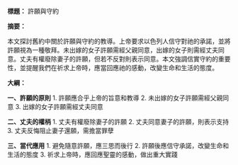 **標題：** 許願與守約

**摘要：**

本文探討舊約中關於許願與守約的教導。上帝要求以色列人信守對祂的承諾，並將許願視為一種敬拜。未出嫁的女子許願需經父親同意，出嫁的女子則需經丈夫同意。丈夫有權廢除妻子的許願，但若不反對則表示同意。本文強調信實守約的重要性，並提醒我們在祈求上帝時，應當回應祂的感動，改變生命和生活的態度。

**大綱：**

**一、許願的原則**
    1. 許願應合乎上帝的旨意和教導
    2. 未出嫁的女子許願需經父親同意
    3. 出嫁的女子許願需經丈夫同意

**二、丈夫的權柄**
    1. 丈夫有權廢除妻子的許願
    2. 丈夫同意妻子的許願，則表示支持
    3. 丈夫反悔阻止妻子還願，需擔當罪孽

**三、當代應用**
    1. 避免隨意許願，應三思而後行
    2. 許願後應信守承諾，改變生命和生活的態度
    3. 祈求上帝時，應回應聖靈的感動，做出重大實踐